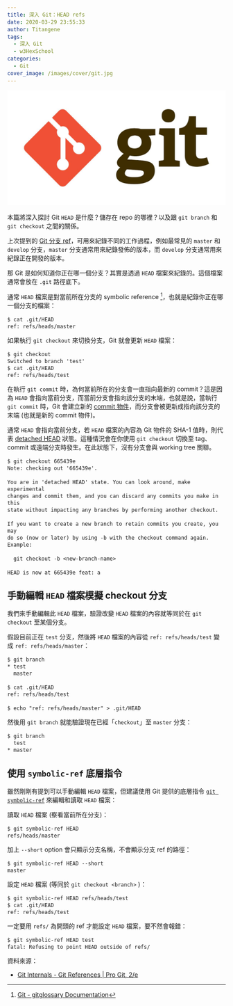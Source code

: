 ```yaml
---
title: 深入 Git：HEAD refs
date: 2020-03-29 23:55:33
author: Titangene
tags:
  - 深入 Git
  - w3HexSchool
categories:
  - Git
cover_image: /images/cover/git.jpg
---
```


![](../images/cover/git.jpg)

本篇將深入探討 Git `HEAD` 是什麼？儲存在 repo 的哪裡？以及跟 `git branch` 和 `git checkout` 之間的關係。

<!-- more -->

上次提到的 [Git 分支 ref](https://titangene.github.io/article/git-branch-ref.html)，可用來紀錄不同的工作過程，例如最常見的 `master` 和 `develop` 分支，`master` 分支通常用來紀錄發佈的版本，而 `develop` 分支通常用來紀錄正在開發的版本。

那 Git 是如何知道你正在哪一個分支？其實是透過 `HEAD` 檔案來紀錄的。這個檔案通常會放在 `.git` 路徑底下。

通常 `HEAD` 檔案是對當前所在分支的 symbolic reference [^symref_git-glossary]，也就是紀錄你正在哪一個分支的檔案：

```shell
$ cat .git/HEAD
ref: refs/heads/master
```

[^symref_git-glossary]: [Git - gitglossary Documentation](https://git-scm.com/docs/gitglossary#def_symref)

如果執行 `git checkout` 來切換分支，Git 就會更新 `HEAD` 檔案：

```shell
$ git checkout
Switched to branch 'test'
$ cat .git/HEAD
ref: refs/heads/test
```

在執行 `git commit` 時，為何當前所在的分支會一直指向最新的 commit？這是因為 `HEAD` 會指向當前分支，而當前分支會指向該分支的末端，也就是說，當執行 `git commit` 時，Git 會建立新的 [commit 物件](https://titangene.github.io/article/git-commit-object.html)，而分支會被更新成指向該分支的末端 (也就是新的 commit 物件)。

通常 `HEAD` 會指向當前分支，若 `HEAD` 檔案的內容為 Git 物件的 SHA-1 值時，則代表 [detached HEAD](https://git-scm.com/docs/git-checkout#_detached_head) 狀態。這種情況會在你使用 `git checkout` 切換至 tag、commit 或遠端分支時發生。在此狀態下，沒有分支會與 working tree 關聯。

```shell
$ git checkout 665439e            
Note: checking out '665439e'.

You are in 'detached HEAD' state. You can look around, make experimental
changes and commit them, and you can discard any commits you make in this
state without impacting any branches by performing another checkout.

If you want to create a new branch to retain commits you create, you may
do so (now or later) by using -b with the checkout command again. Example:

  git checkout -b <new-branch-name>

HEAD is now at 665439e feat: a
```

## 手動編輯 `HEAD` 檔案模擬 checkout 分支

我們來手動編輯此 `HEAD` 檔案，驗證改變 `HEAD` 檔案的內容就等同於在 `git checkout` 至某個分支。

假設目前正在 `test` 分支，然後將 `HEAD` 檔案的內容從 `ref: refs/heads/test` 變成 `ref: refs/heads/master`：

```shell
$ git branch
* test
  master

$ cat .git/HEAD
ref: refs/heads/test

$ echo "ref: refs/heads/master" > .git/HEAD
```

然後用 `git branch` 就能驗證現在已經「`checkout`」至 `master` 分支：

```shell
$ git branch
  test
* master
```

## 使用 `symbolic-ref` 底層指令

雖然剛剛有提到可以手動編輯 `HEAD` 檔案，但建議使用 Git 提供的底層指令 [`git symbolic-ref`](https://git-scm.com/docs/git-symbolic-ref) 來編輯和讀取 `HEAD` 檔案：

讀取 `HEAD` 檔案 (察看當前所在分支)：

```shell
$ git symbolic-ref HEAD
refs/heads/master
```

加上 `--short` option 會只顯示分支名稱，不會顯示分支 ref 的路徑：

```shell
$ git symbolic-ref HEAD --short
master
```

設定 `HEAD` 檔案 (等同於 `git checkout <branch>` )：

```shell
$ git symbolic-ref HEAD refs/heads/test
$ cat .git/HEAD
ref: refs/heads/test
```

一定要用 `refs/` 為開頭的 ref 才能設定 `HEAD` 檔案，要不然會報錯：

```shell
$ git symbolic-ref HEAD test
fatal: Refusing to point HEAD outside of refs/
```

資料來源：
- [Git Internals - Git References | Pro Git, 2/e](https://git-scm.com/book/en/v2/Git-Internals-Git-References)